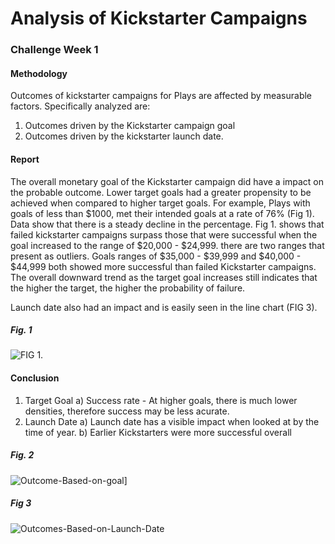 # Analysis of Kickstarter Campaigns

### Challenge Week 1

#### Methodology

Outcomes of kickstarter campaigns for Plays are affected by measurable factors. Specifically analyzed are:

1) Outcomes driven by the Kickstarter campaign goal 
2) Outcomes driven by the kickstarter launch date. 

#### Report

The overall monetary goal of the Kickstarter campaign did have a impact on the probable outcome. Lower target goals had a greater propensity to be achieved when compared to higher target goals. For example, Plays with goals of less than $1000, met their intended goals at a rate of 76% (Fig 1). Data show that there is a steady decline in the percentage. Fig 1. shows that failed kickstarter campaigns surpass those that were successful when the goal increased to the range of $20,000 - $24,999. there are two ranges that present as outliers. Goals ranges of $35,000 - $39,999 and $40,000 - $44,999 both showed more successful than failed Kickstarter campaigns. The overall downward trend as the target goal increases still indicates that the higher the target, the higher the probability of failure.  

Launch date also had an impact and is easily seen in the line chart (FIG 3). 

##### Fig. 1
![FIG 1.](https://github.com/ChrFoley/Kickstarter_Analysis/blob/master/Outcomes%20by%20goal%20Calculations.PNG)


#### Conclusion  

  1) Target Goal 
    a) Success rate - At higher goals, there is much lower densities, therefore success may be less acurate. 
  2) Launch Date 
    a) Launch date has a visible impact when looked at by the time of year.
    b) Earlier Kickstarters were more successful overall

##### Fig. 2
![Outcome-Based-on-goal](https://github.com/ChrFoley/Kickstarter_Analysis/blob/master/Outcome-Based-on-Goal.png)]

##### Fig 3
![Outcomes-Based-on-Launch-Date](https://github.com/ChrFoley/Kickstarter_Analysis/blob/master/Outcomes-based-on-Launch-Date.png)



